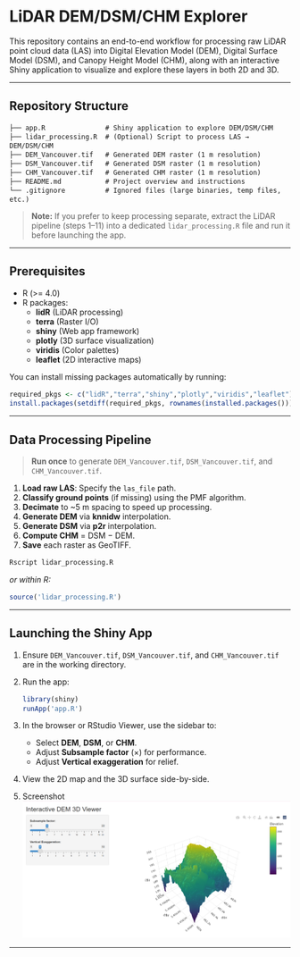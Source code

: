 # LiDAR DEM/DSM/CHM Explorer

This repository contains an end-to-end workflow for processing raw LiDAR point cloud data (LAS) into Digital Elevation Model (DEM), Digital Surface Model (DSM), and Canopy Height Model (CHM), along with an interactive Shiny application to visualize and explore these layers in both 2D and 3D.

---

## Repository Structure

```
├── app.R               # Shiny application to explore DEM/DSM/CHM
├── lidar_processing.R  # (Optional) Script to process LAS → DEM/DSM/CHM
├── DEM_Vancouver.tif   # Generated DEM raster (1 m resolution)
├── DSM_Vancouver.tif   # Generated DSM raster (1 m resolution)
├── CHM_Vancouver.tif   # Generated CHM raster (1 m resolution)
├── README.md           # Project overview and instructions
└── .gitignore          # Ignored files (large binaries, temp files, etc.)
```

> **Note:** If you prefer to keep processing separate, extract the LiDAR pipeline (steps 1–11) into a dedicated `lidar_processing.R` file and run it before launching the app.

---

## Prerequisites

- R (>= 4.0)
- R packages:
  - **lidR** (LiDAR processing)
  - **terra** (Raster I/O)
  - **shiny** (Web app framework)
  - **plotly** (3D surface visualization)
  - **viridis** (Color palettes)
  - **leaflet** (2D interactive maps)

You can install missing packages automatically by running:
```r
required_pkgs <- c("lidR","terra","shiny","plotly","viridis","leaflet")
install.packages(setdiff(required_pkgs, rownames(installed.packages())))
```

---

## Data Processing Pipeline

> **Run once** to generate `DEM_Vancouver.tif`, `DSM_Vancouver.tif`, and `CHM_Vancouver.tif`.

1. **Load raw LAS**: Specify the `las_file` path.
2. **Classify ground points** (if missing) using the PMF algorithm.
3. **Decimate** to ~5 m spacing to speed up processing.
4. **Generate DEM** via **knnidw** interpolation.
5. **Generate DSM** via **p2r** interpolation.
6. **Compute CHM** = DSM − DEM.
7. **Save** each raster as GeoTIFF.

```bash
Rscript lidar_processing.R
```  
_or within R:_
```r
source('lidar_processing.R')
```

---

## Launching the Shiny App

1. Ensure `DEM_Vancouver.tif`, `DSM_Vancouver.tif`, and `CHM_Vancouver.tif` are in the working directory.
2. Run the app:
   ```r
   library(shiny)
   runApp('app.R')
   ```
3. In the browser or RStudio Viewer, use the sidebar to:
   - Select **DEM**, **DSM**, or **CHM**.
   - Adjust **Subsample factor** (×) for performance.
   - Adjust **Vertical exaggeration** for relief.
4. View the 2D map and the 3D surface side-by-side.

5. Screenshot
![Interactive DEM/DSM/CHM Shiny App](https://raw.githubusercontent.com/Bee-pixel-bo/lidar-dem/main/Screenshot%202025-07-23%20125446.png)

---

